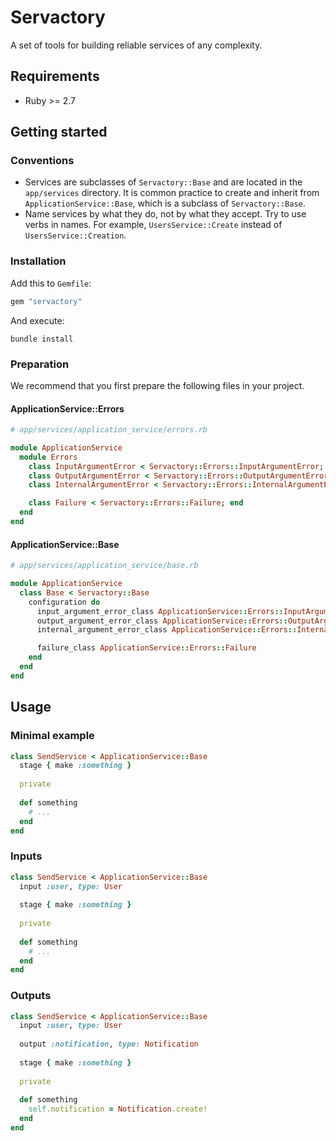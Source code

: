 # Servactory

A set of tools for building reliable services of any complexity.

## Requirements

- Ruby >= 2.7

## Getting started

### Conventions

- Services are subclasses of `Servactory::Base` and are located in the `app/services` directory. It is common practice to create and inherit from `ApplicationService::Base`, which is a subclass of `Servactory::Base`.
- Name services by what they do, not by what they accept. Try to use verbs in names. For example, `UsersService::Create` instead of `UsersService::Creation`.

### Installation

Add this to `Gemfile`:

```ruby
gem "servactory"
```

And execute:

```shell
bundle install
```

### Preparation

We recommend that you first prepare the following files in your project.

#### ApplicationService::Errors

```ruby
# app/services/application_service/errors.rb

module ApplicationService
  module Errors
    class InputArgumentError < Servactory::Errors::InputArgumentError; end
    class OutputArgumentError < Servactory::Errors::OutputArgumentError; end
    class InternalArgumentError < Servactory::Errors::InternalArgumentError; end

    class Failure < Servactory::Errors::Failure; end
  end
end
```

#### ApplicationService::Base

```ruby
# app/services/application_service/base.rb

module ApplicationService
  class Base < Servactory::Base
    configuration do
      input_argument_error_class ApplicationService::Errors::InputArgumentError
      output_argument_error_class ApplicationService::Errors::OutputArgumentError
      internal_argument_error_class ApplicationService::Errors::InternalArgumentError

      failure_class ApplicationService::Errors::Failure
    end
  end
end
```

## Usage

### Minimal example

```ruby
class SendService < ApplicationService::Base
  stage { make :something }
  
  private
  
  def something
    # ...
  end
end
```

### Inputs

```ruby
class SendService < ApplicationService::Base
  input :user, type: User
  
  stage { make :something }
  
  private
  
  def something
    # ...
  end
end
```

### Outputs

```ruby
class SendService < ApplicationService::Base
  input :user, type: User
  
  output :notification, type: Notification
  
  stage { make :something }
  
  private
  
  def something
    self.notification = Notification.create!
  end
end
```
